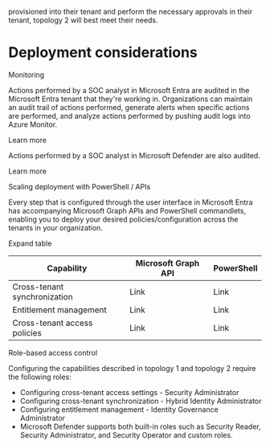 provisioned into their tenant and perform the necessary approvals in their tenant, topology 2 will best meet their needs.

Deployment considerations
===

Monitoring

Actions performed by a SOC analyst in Microsoft Entra are audited in the Microsoft Entra tenant that they're working in. Organizations can maintain an audit trail of actions performed, generate alerts when specific actions are performed, and analyze actions performed by pushing audit logs into Azure Monitor.

Learn more

Actions performed by a SOC analyst in Microsoft Defender are also audited.

Learn more

Scaling deployment with PowerShell / APIs

Every step that is configured through the user interface in Microsoft Entra has accompanying Microsoft Graph APIs and PowerShell commandlets, enabling you to deploy your desired policies/configuration across the tenants in your organization.

Expand table

| Capability | Microsoft Graph API | PowerShell |
| - | - | - |
| Cross-tenant synchronization | Link | Link |
| Entitlement management | Link | Link |
| Cross-tenant access policies | Link | Link |

Role-based access control

Configuring the capabilities described in topology 1 and topology 2 require the following roles:

- Configuring cross-tenant access settings - Security Administrator
- Configuring cross-tenant synchronization - Hybrid Identity Administrator
- Configuring entitlement management - Identity Governance Administrator
- Microsoft Defender supports both built-in roles such as Security Reader, Security Administrator, and Security Operator and custom roles.